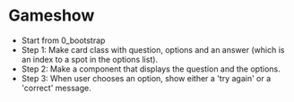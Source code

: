 # Gameshow

- Start from 0_bootstrap
- Step 1: Make card class with question, options and an answer (which is an index to a spot in the options list).
- Step 2: Make a component that displays the question and the options.
- Step 3: When user chooses an option, show either a 'try again' or a 'correct' message.